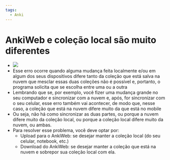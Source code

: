 ```yaml
---
tags:
  - Anki
---
```


# AnkiWeb e coleção local são muito diferentes
+ ![](https://i.imgur.com/4YMaKlI.png)
+ Esse erro ocorre quando alguma mudança feita localmente e/ou em algum dos seus dispositivos difere tanto da coleção que está salva na nuvem que mesclar essas duas coleções não é possível e, portanto, o programa solicita que se escolha entre uma ou a outra
+ Lembrando que se, por exemplo, você fizer uma mudança grande no seu computador e sincronizar com a nuvem e, após, for sincronizar com o seu celular, esse erro também vai acontecer, de modo que, nesse caso, a coleção que está na nuvem difere muito da que está no mobile
+ Ou seja, não há como sincronizar as duas partes, ou porque a nuvem difere muito da coleção local, ou porque a coleção local difere muito da nuvem, ou ambas.
+ Para resolver esse problema, você deve optar por:
	+ Upload para o AnkiWeb: se desejar manter a coleção local (do seu celular, notebook, etc.)
	+ Download do AnkiWeb: se desejar manter a coleção que está na nuvem e sobrepor sua coleção local com ela.
